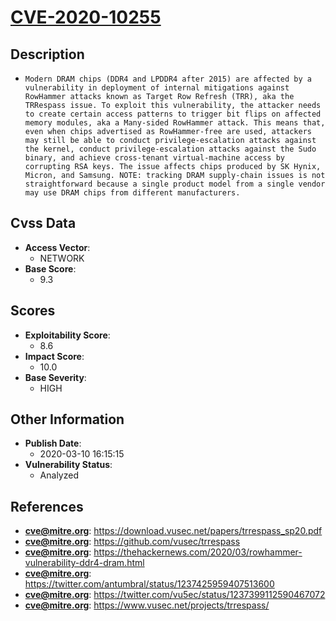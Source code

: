 
# [CVE-2020-10255](https://download.vusec.net/papers/trrespass_sp20.pdf)

## Description

- `Modern DRAM chips (DDR4 and LPDDR4 after 2015) are affected by a vulnerability in deployment of internal mitigations against RowHammer attacks known as Target Row Refresh (TRR), aka the TRRespass issue. To exploit this vulnerability, the attacker needs to create certain access patterns to trigger bit flips on affected memory modules, aka a Many-sided RowHammer attack. This means that, even when chips advertised as RowHammer-free are used, attackers may still be able to conduct privilege-escalation attacks against the kernel, conduct privilege-escalation attacks against the Sudo binary, and achieve cross-tenant virtual-machine access by corrupting RSA keys. The issue affects chips produced by SK Hynix, Micron, and Samsung. NOTE: tracking DRAM supply-chain issues is not straightforward because a single product model from a single vendor may use DRAM chips from different manufacturers.`

## Cvss Data

- **Access Vector**:
  - NETWORK
- **Base Score**:
  - 9.3

## Scores

- **Exploitability Score**:
  - 8.6
- **Impact Score**:
  - 10.0
- **Base Severity**:
  - HIGH

## Other Information

- **Publish Date**:
  - 2020-03-10 16:15:15
- **Vulnerability Status**:
  - Analyzed

## References

- **cve@mitre.org**: https://download.vusec.net/papers/trrespass_sp20.pdf
- **cve@mitre.org**: https://github.com/vusec/trrespass
- **cve@mitre.org**: https://thehackernews.com/2020/03/rowhammer-vulnerability-ddr4-dram.html
- **cve@mitre.org**: https://twitter.com/antumbral/status/1237425959407513600
- **cve@mitre.org**: https://twitter.com/vu5ec/status/1237399112590467072
- **cve@mitre.org**: https://www.vusec.net/projects/trrespass/

